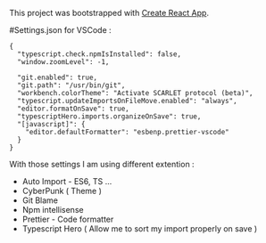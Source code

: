 This project was bootstrapped with [Create React App](https://github.com/facebook/create-react-app).

#Settings.json for VSCode :

```
{
  "typescript.check.npmIsInstalled": false,
  "window.zoomLevel": -1,

  "git.enabled": true,
  "git.path": "/usr/bin/git",
  "workbench.colorTheme": "Activate SCARLET protocol (beta)",
  "typescript.updateImportsOnFileMove.enabled": "always",
  "editor.formatOnSave": true,
  "typescriptHero.imports.organizeOnSave": true,
  "[javascript]": {
    "editor.defaultFormatter": "esbenp.prettier-vscode"
  }
}
```

With those settings I am using different extention :

-   Auto Import - ES6, TS ...
-   CyberPunk ( Theme )
-   Git Blame
-   Npm intellisense
-   Prettier - Code formatter
-   Typescript Hero ( Allow me to sort my import properly on save )
